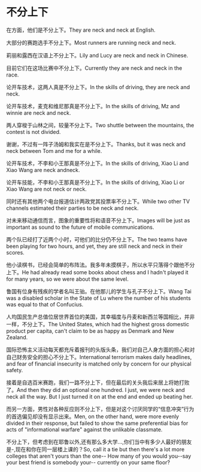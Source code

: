 # 不分上下

<p><span class="chinese">在方面，他们是不分上下。</span><span class="english">They are neck and neck at English.</span></p>

<p><span class="chinese">大部分的赛跑选手不分上下。</span><span class="english">Most runners are running neck and neck.</span></p>

<p><span class="chinese">莉丽和露西在汉语上不分上下。</span><span class="english">Lily and Lucy are neck and neck in Chinese.</span></p>

<p><span class="chinese">目前它们在这场比赛中不分上下。</span><span class="english">Currently they are neck and neck in the race.</span></p>

<p><span class="chinese">论开车技术，这两人真是不分上下。</span><span class="english">In the skills of driving, they are neck and neck.</span></p>

<p><span class="chinese">论开车技术，麦克和维尼那真是不分上下。</span><span class="english">In the skills of driving, Mz and winnie are neck and neck.</span></p>

<p><span class="chinese">两人穿梭于山林之间，较量不分上下。</span><span class="english">Two shuttle between the mountains, the contest is not divided.</span></p>

<p><span class="chinese">谢谢，不过有一阵子汤姆和我实在是不分上下。</span><span class="english">Thanks, but it was neck and neck between Tom and me for a while.</span></p>

<p><span class="chinese">论开车技术，不李和小王那真是不分上下。</span><span class="english">In the skills of driving, Xiao Li and Xiao Wang are neck andneck.</span></p>

<p><span class="chinese">论开车技能，不李和小王那真是不分上下。</span><span class="english">In the skills of driving, Xiao Li or Xiao Wang are not neck or neck.</span></p>

<p><span class="chinese">同时还有其他两个电台报道估计两政党其投票率不分上下。</span><span class="english">While two other TV channels estimated their parties to be neck and neck.</span></p>

<p><span class="chinese">对未来移动通信而言，图象的重要性将和语音不分上下。</span><span class="english">Images will be just as important as sound to the future of mobile communications.</span></p>

<p><span class="chinese">两个队已经打了近两个小时，可他们的比分仍不分上下。</span><span class="english">The two teams have been playing for two hours, and yet, they are still neck and neck in their scores.</span></p>

<p><span class="chinese">他小读棋书，已经会简单的布阵法。我多年未摸棋子，所以水平只落得个跟他不分上下。</span><span class="english">He had already read some books about chess and I hadn't played it for many years, so we were about the same level.</span></p>

<p><span class="chinese">鲁国有位身有残疾的学者名叫王骀。在他那儿的学生与孔子不分上下。</span><span class="english">Wang Tai was a disabled scholar in the State of Lu where the number of his students was equal to that of Confucius.</span></p>

<p><span class="chinese">人均国民生产总值位居世界首位的美国，其幸福度与丹麦和新西兰等国相比，并非一样，不分上下。</span><span class="english">The United States, which had the highest gross domestic product per capita, can't claim to be as happy as Denmark and New Zealand.</span></p>

<p><span class="chinese">国际恐怖主义活动每天都充斥着报刊的头版头条，我们对自己人身方面的担心和对自己财务安全的担心不分上下。</span><span class="english">International terrorism makes daily headlines, and fear of financial insecurity is matched only by concern for our physical safety.</span></p>

<p><span class="chinese">接着是自选百米赛跑，我们一路不分上下，但在最后的关头我后来居上将她打败了。</span><span class="english">And then they did an optional one hundred. I just, we were neck and neck all the way. But I just turned it on at the end and ended up beating her.</span></p>

<p><span class="chinese">而另一方面，男性对各种反应则不分上下，但是对这个讨厌同学的“信息冲突”行为的首选偏见却没有显示出来。</span><span class="english">Men, on the other hand, were more evenly divided in their response, but failed to show the same preferential bias for acts of "informational warfare" against the unlikable classmate.</span></p>

<p><span class="chinese">不分上下，但考虑到在耶鲁以外,还有那么多大学…,你们当中有多少人最好的朋友是-,现在和你在同一层楼上课的？</span><span class="english">So, call it a tie but then there's a lot more colleges that aren't yours than the one-- How many of you would you--say your best friend is somebody your-- currently on your same floor?</span></p>

